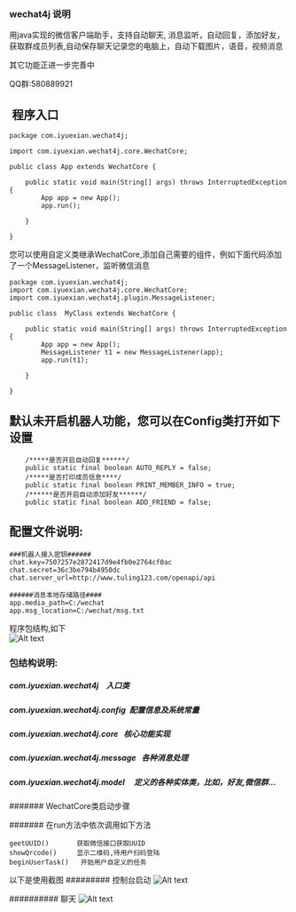 ### wechat4j 说明

<p>用java实现的微信客户端助手，支持自动聊天, 消息监听，自动回复，添加好友，获取群成员列表,自动保存聊天记录您的电脑上，自动下载图片，语音，视频消息</p>

<p>其它功能正进一步完善中</p>

<p>QQ群:580889921</p>

##  程序入口

````
package com.iyuexian.wechat4j;

import com.iyuexian.wechat4j.core.WechatCore;

public class App extends WechatCore {

	public static void main(String[] args) throws InterruptedException {
		App app = new App();
		app.run();

	}

}

````


您可以使用自定义类继承WechatCore,添加自己需要的组件，例如下面代码添加了一个MessageListener，监听微信消息
````
package com.iyuexian.wechat4j;
import com.iyuexian.wechat4j.core.WechatCore;
import com.iyuexian.wechat4j.plugin.MessageListener;

public class  MyClass extends WechatCore {

	public static void main(String[] args) throws InterruptedException {
		App app = new App();
		MessageListener t1 = new MessageListener(app);
		app.run(t1);

	}

}
````

## 默认未开启机器人功能，您可以在Config类打开如下设置
````
	/*****是否开启自动回复******/
	public static final boolean AUTO_REPLY = false;
	/*****是否打印成员信息****/
	public static final boolean PRINT_MEMBER_INFO = true;
	/******是否开启自动添加好友******/
	public static final boolean ADD_FRIEND = false;

`````

## 配置文件说明:

````
###机器人接入密钥######
chat.key=7507257e2872417d9e4fb0e2764cf0ac
chat.secret=36c3be794b4950dc
chat.server_url=http://www.tuling123.com/openapi/api

######消息本地存储路径####
app.media_path=C:/wechat
app.msg_location=C:/wechat/msg.txt

````


程序包结构,如下 </br>
![Alt text](https://github.com/enohe/wechat4j/blob/master/%E5%8C%85%E7%BB%93%E6%9E%84.png)

### 包结构说明:
#####  com.iyuexian.wechat4j    入口类
##### com.iyuexian.wechat4j.config  配置信息及系统常量 
##### com.iyuexian.wechat4j.core   核心功能实现
##### com.iyuexian.wechat4j.message   各种消息处理
##### com.iyuexian.wechat4j.model     定义的各种实体类，比如，好友,微信群...




####### WechatCore类启动步骤

####### 在run方法中依次调用如下方法
````
geetUUID()       获取微信接口获取UUID
showQrcode()	 显示二维码,待用户扫码登陆		
beginUserTask()   开始用户自定义的任务
`````



以下是使用截图
######### 控制台启动
![Alt text](https://github.com/enohe/wechat4j/blob/master/console.png)

########## 聊天
![Alt text](https://github.com/enohe/wechat4j/blob/master/chat.png)






